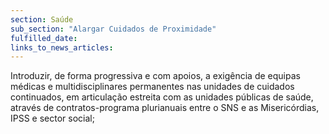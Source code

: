 ```yaml
---
section: Saúde
sub_section: "Alargar Cuidados de Proximidade"
fulfilled_date:
links_to_news_articles:
---
```


Introduzir, de forma progressiva e com apoios, a exigência de equipas médicas e multidisciplinares permanentes nas unidades de cuidados continuados, em articulação estreita com as unidades públicas de saúde, através de contratos-programa plurianuais entre o SNS e as Misericórdias, IPSS e sector social;
